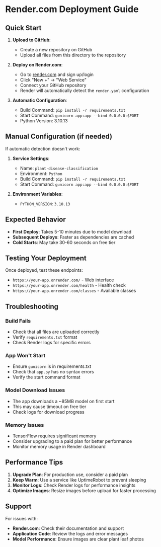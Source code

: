 # Render.com Deployment Guide

## Quick Start

1. **Upload to GitHub**:
   - Create a new repository on GitHub
   - Upload all files from this directory to the repository

2. **Deploy on Render.com**:
   - Go to [render.com](https://render.com) and sign up/login
   - Click "New +" → "Web Service"
   - Connect your GitHub repository
   - Render will automatically detect the `render.yaml` configuration

3. **Automatic Configuration**:
   - Build Command: `pip install -r requirements.txt`
   - Start Command: `gunicorn app:app --bind 0.0.0.0:$PORT`
   - Python Version: 3.10.13

## Manual Configuration (if needed)

If automatic detection doesn't work:

1. **Service Settings**:
   - Name: `plant-disease-classification`
   - Environment: `Python`
   - Build Command: `pip install -r requirements.txt`
   - Start Command: `gunicorn app:app --bind 0.0.0.0:$PORT`

2. **Environment Variables**:
   - `PYTHON_VERSION`: `3.10.13`

## Expected Behavior

- **First Deploy**: Takes 5-10 minutes due to model download
- **Subsequent Deploys**: Faster as dependencies are cached
- **Cold Starts**: May take 30-60 seconds on free tier

## Testing Your Deployment

Once deployed, test these endpoints:
- `https://your-app.onrender.com/` - Web interface
- `https://your-app.onrender.com/health` - Health check
- `https://your-app.onrender.com/classes` - Available classes

## Troubleshooting

### Build Fails
- Check that all files are uploaded correctly
- Verify `requirements.txt` format
- Check Render logs for specific errors

### App Won't Start
- Ensure `gunicorn` is in requirements.txt
- Check that `app.py` has no syntax errors
- Verify the start command format

### Model Download Issues
- The app downloads a ~85MB model on first start
- This may cause timeout on free tier
- Check logs for download progress

### Memory Issues
- TensorFlow requires significant memory
- Consider upgrading to a paid plan for better performance
- Monitor memory usage in Render dashboard

## Performance Tips

1. **Upgrade Plan**: For production use, consider a paid plan
2. **Keep Warm**: Use a service like UptimeRobot to prevent sleeping
3. **Monitor Logs**: Check Render logs for performance insights
4. **Optimize Images**: Resize images before upload for faster processing

## Support

For issues with:
- **Render.com**: Check their documentation and support
- **Application Code**: Review the logs and error messages
- **Model Performance**: Ensure images are clear plant leaf photos

